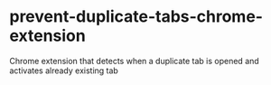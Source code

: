 # prevent-duplicate-tabs-chrome-extension
Chrome extension that detects when a duplicate tab is opened and activates already existing tab
